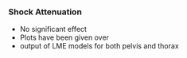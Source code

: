 ### Shock Attenuation 
- No significant effect
- Plots have been given over
- output of LME models for both pelvis and thorax
